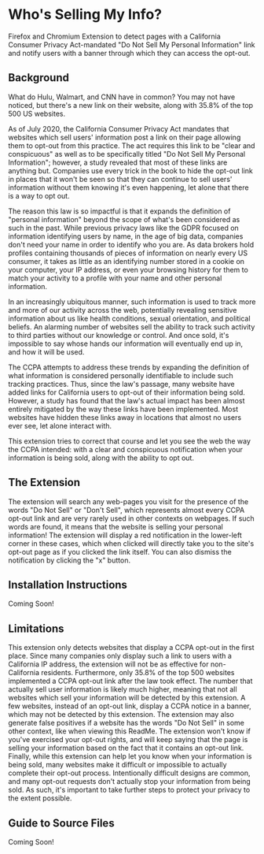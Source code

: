 # Who's Selling My Info?

Firefox and Chromium Extension to detect pages with a California Consumer Privacy Act-mandated "Do Not Sell My Personal Information" link and notify users with a banner through which they can access the opt-out.

## Background

What do Hulu, Walmart, and CNN have in common? You may not have noticed, but there's a new link on their website, along with 35.8% of the top 500 US websites.

As of July 2020, the California Consumer Privacy Act mandates that websites which sell users' information post a link on their page allowing them to opt-out from this practice. The act requires this link to be "clear and conspicuous" as well as to be specifically titled "Do Not Sell My Personal Information"; however, a study revealed that most of these links are anything but. Companies use every trick in the book to hide the opt-out link in places that it won't be seen so that they can continue to sell users' information without them knowing it's even happening, let alone that there is a way to opt out.

The reason this law is so impactful is that it expands the definition of "personal information" beyond the scope of what's been considered as such in the past. While previous privacy laws like the GDPR focused on information identifying users by name, in the age of big data, companies don't need your name in order to identify who you are. As data brokers hold profiles containing thousands of pieces of information on nearly every US consumer, it takes as little as an identifying number stored in a cookie on your computer, your IP address, or even your browsing history for them to match your activity to a profile with your name and other personal information.

In an increasingly ubiquitous manner, such information is used to track more and more of our activity across the web, potentially revealing sensitive information about us like health conditions, sexual orientation, and political beliefs. An alarming number of websites sell the ability to track such activity to third parties without our knowledge or control. And once sold, it's impossible to say whose hands our information will eventually end up in, and how it will be used.

The CCPA attempts to address these trends by expanding the definition of what information is considered personally identifiable to include such tracking practices. Thus, since the law's passage, many website have added links for California users to opt-out of their information being sold. However, a study has found that the law's actual impact has been almost entirely mitigated by the way these links have been implemented. Most websites have hidden these links away in locations that almost no users ever see, let alone interact with.

This extension tries to correct that course and let you see the web the way the CCPA intended: with a clear and conspicuous notification when your information is being sold, along with the ability to opt out.

## The Extension

The extension will search any web-pages you visit for the presence of the words "Do Not Sell" or "Don't Sell", which represents almost every CCPA opt-out link and
are very rarely used in other contexts on webpages. If such words are found, it means that the website is selling your personal information! The extension will display a red notification in the lower-left corner in these cases, which when clicked will directly take you to the site's opt-out page as if you clicked the link itself. You can also dismiss the notification by clicking the "x" button.

## Installation Instructions

Coming Soon!

## Limitations

This extension only detects websites that display a CCPA opt-out in the first place. Since many companies only display such a link to users with a California IP address, the extension will not be as effective for non-California residents. Furthermore, only 35.8% of the top 500 websites implemented a CCPA opt-out link after the law took effect. The number that actually sell user information is likely much higher, meaning that not all websites which sell your information will be detected by this extension. A few websites, instead of an opt-out link, display a CCPA notice in a banner, which may not be detected by this extension. The extension may also generate false positives if a website has the words "Do Not Sell" in some other context, like when viewing this ReadMe. The extension won't know if you've exercised your opt-out rights, and will keep saying that the page is selling your information based on the fact that it contains an opt-out link. Finally, while this extension can help let you know when your information is being sold, many websites make it difficult or impossible to actually complete their opt-out process. Intentionally difficult designs are common, and many opt-out requests don't actually stop your information from being sold. As such, it's important to take further steps to protect your privacy to the extent possible.

## Guide to Source Files

Coming Soon!
